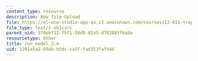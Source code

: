 ```yaml
---
content_type: resource
description: New file Upload
file: https://ol-ocw-studio-app-qa.s3.amazonaws.com/courses/12-811-tropical-meteorology-spring-2011/1201e5a289abb5dcca5ffad353faf44d_run_model_2.m
file_type: text/x-objcsrc
parent_uid: 374ebf22-f5f1-50d9-82a5-d78288ffba8e
resourcetype: Other
title: run_model_2.m
uid: 1201e5a2-89ab-b5dc-ca5f-fad353faf44d
---
```

